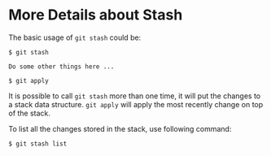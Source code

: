 # More Details about Stash

The basic usage of `git stash` could be:

  ```console
$ git stash

Do some other things here ...

$ git apply
  ```

It is possible to call `git stash` more than one time, it will put the changes to a stack data structure. `git apply` will apply the most recently change on top of the stack.

To list all the changes stored in the stack, use following command:

  ```console
$ git stash list
  ```
